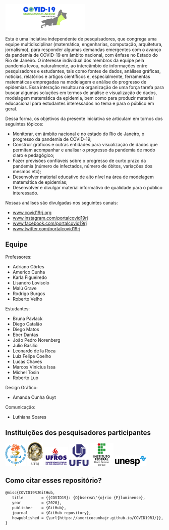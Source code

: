 <img src="logos/COVID19_CapaSite_R00.jpg " width="50%">

Esta é uma inciativa independente de pesquisadores, que congrega uma equipe multidisciplinar (matemática, engenharias, computação, arquitetura, jornalismo), para responder algumas demandas emergentes com o avanço da pandemia de COVID-19 em âmbito nacional, com ênfase no Estado do Rio de Janeiro. O interesse individual dos membros da equipe pela pandemia levou, naturalmente, ao intercâmbio de informações entre pesquisadores e estudantes, tais como fontes de dados, análises gráficas, notícias, relatórios e artigos científicos e, especialmente, ferramentas matemáticas empregadas na modelagem e análise do progresso de epidemias. Essa interação resultou na organização de uma força tarefa para buscar algumas soluções em termos de análise e visualização de dados, modelagem matemática da epidemia, bem como para produzir material educacional para estudantes interessados no tema e para o público em geral.

Dessa forma, os objetivos da presente iniciativa se articulam em tornos dos seguintes tópicos:
- Monitorar, em âmbito nacional e no estado do Rio de Janeiro, o progresso da pandemia de COVID-19;
- Construir gráficos e outras entidades para visualização de dados que permitam acompanhar e analisar o progresso da pandemia de modo claro e pedagógico;
- Fazer previsões confiáveis sobre o progresso de curto prazo da pandemia (número de infectados, número de óbitos, variações dos mesmos etc);
- Desenvolver material educativo de alto nível na área de modelagem matemática de epidemias;
- Desenvolver e divulgar material informativo de qualidade para o público interessado.

Nossas análises são divulgadas nos seguintes canais:
- www.covid19rj.org
- www.instagram.com/portalcovid19rj
- www.facebook.com/portalcovid19rj
- www.twitter.com/portalcovid19rj

## Equipe

Professores:
- Adriano Côrtes
- Americo Cunha
- Karla Figueiredo
- Lisandro Lovisolo
- Malú Grave
- Rodrigo Burgos
- Roberto Velho

Estudantes:
- Bruna Pavlack
- Diego Catalão
- Diego Matos
- Eber Dantas
- João Pedro Norenberg
- Julio Basilio
- Leonardo de la Roca
- Luiz Felipe Coelho
- Lucas Chaves
- Marcos Vinicius Issa
- Michel Tosin
- Roberto Luo

Design Gráfico:
- Amanda Cunha Guyt

Comunicação:
- Luthiana Soares

## Instituições dos pesquisadores participantes

<img src="logos/uerj_logo_cor.jpg" width="13%"> <img src="logos/ufrj_logo_cor.png" width="10%"> <img src="logos/ufrgs_logo_cor.png" width="15%">  <img src="logos/ufu_logo_cor.png" width="12%"> <img src="logos/ifms_logo_cor.png" width="15%"> <img src="logos/unesp_logo_cor.png" width="20%">

## Como citar esses repositório?

```
@misc{COVID19RJGitHub,
   title        = {{COVID19}: {O}bserva\'{o}rio {F}luminense},
   year         = {2020},
   publisher    = {GitHub},
   journal      = {GitHub repository},
   howpublished = {\url{https://americocunhajr.github.io/COVID19RJ/}},
}
```
